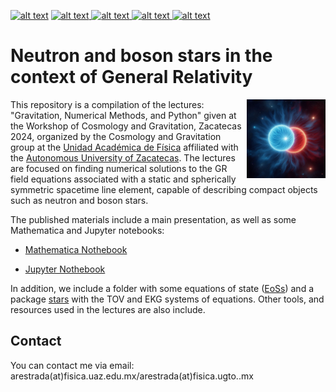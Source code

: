 <p float="left">
<a href = "LICENSE"> <img src="https://img.shields.io/badge/GNU GP license-green" alt="alt text"></a>
<a href = "https://www.python.org"> <img src="https://img.shields.io/badge/Language-Python-blue" alt="alt text"> </a>
<a href = "https://www.wolfram.com"> <img src="https://img.shields.io/badge/Language-Wolfram Mathematica-blue" alt="alt text"> </a>
<a href = "http://www.xact.es"> <img src="https://img.shields.io/badge/EfficientTensorComputer-xAct-blue" alt="alt text"> </a>
<a href = "https://github.com/Mandy8808/GR_NS_BS?tab=readme-ov-file"> <img src="https://img.shields.io/badge/version-1.0-red" alt="alt text"> </a>
</p>

# Neutron and boson stars in the context of General Relativity

<img align="right" width="25%" src="galleries/compactObj.png">

This repository is a compilation of the lectures: "Gravitation, Numerical Methods, and Python" given at the Workshop of Cosmology and Gravitation, Zacatecas 2024, organized by the Cosmology and Gravitation group at the [Unidad Académica de Física](https://fisica.uaz.edu.mx) affiliated with the [Autonomous University of Zacatecas](https://www.uaz.edu.mx). The lectures are focused on finding numerical solutions to the GR field equations associated with a static and spherically symmetric spacetime line element, capable of describing compact objects such as neutron and boson stars.

The published materials include a main presentation, as well as some Mathematica and Jupyter notebooks:

- [Mathematica Nothebook](/Mathematica_Notebook/)

- [Jupyter Nothebook](/Jupyter_Notebook/)

In addition, we include a folder with some equations of state ([EoSs](/EoS)) and a package [stars](/stars/) with the TOV and EKG systems of equations. Other tools, and resources used in the lectures are also include.

## Contact
You can contact me via email: arestrada(at)fisica.uaz.edu.mx/arestrada(at)fisica.ugto..mx